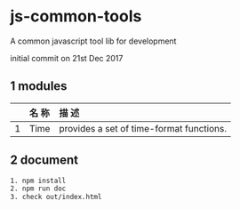 # js-common-tools
A common javascript tool lib for development

initial commit on 21st Dec 2017

## 1 modules

| |名 称|描 述|
|---:|:---|:---|
|1|Time|provides a set of time-format functions.|

## 2 document

```bash
1. npm install
2. npm run doc
3. check out/index.html
```
